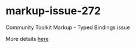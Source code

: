 # markup-issue-272
Community Toolkit Markup - Typed Bindings issue

More details [here](https://github.com/egvijayanand/markup-issue-272)

